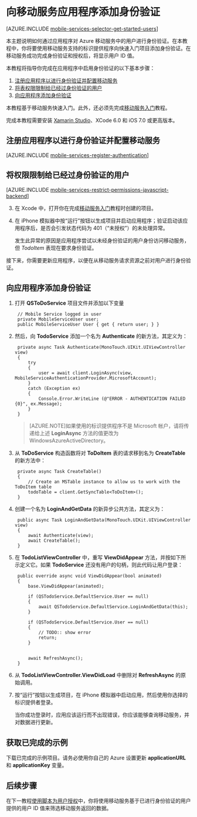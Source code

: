 <properties
	pageTitle="身份验证入门 (Xamarin.iOS) - 移动服务"
	description="了解如何在 Xamarin.iOS 的 Azure 移动服务应用程序中使用身份验证。"
	documentationCenter="xamarin"
	services="mobile-services"
	manager="dwrede"
	authors="lindydonna"
	editor=""/>

<tags
	ms.service="mobile-services"
	ms.workload="mobile"
	ms.tgt_pltfrm="mobile-xamarin-ios"
	ms.devlang="dotnet"
	ms.topic="article"
	ms.date="07/21/2016"
	wacn.date="09/26/2016"
	ms.author="donnam"/>

# 向移动服务应用程序添加身份验证

[AZURE.INCLUDE [mobile-services-selector-get-started-users](../../includes/mobile-services-selector-get-started-users.md)]


本主题说明如何通过应用程序对 Azure 移动服务中的用户进行身份验证。在本教程中，你将要使用移动服务支持的标识提供程序向快速入门项目添加身份验证。在移动服务成功完成身份验证和授权后，将显示用户 ID 值。

本教程将指导你完成在应用程序中启用身份验证的以下基本步骤：

1. [注册应用程序以进行身份验证并配置移动服务]
2. [将表权限限制给已经过身份验证的用户]
3. [向应用程序添加身份验证]

本教程基于移动服务快速入门。此外，还必须先完成[移动服务入门]教程。

完成本教程需要安装 [Xamarin Studio]、XCode 6.0 和 iOS 7.0 或更高版本。

## <a name="register"></a>注册应用程序以进行身份验证并配置移动服务

[AZURE.INCLUDE [mobile-services-register-authentication](../../includes/mobile-services-register-authentication.md)]

## <a name="permissions"></a>将权限限制给已经过身份验证的用户


[AZURE.INCLUDE [mobile-services-restrict-permissions-javascript-backend](../../includes/mobile-services-restrict-permissions-javascript-backend.md)]


3. 在 Xcode 中，打开你在完成[移动服务入门]教程时创建的项目。 

2. 在 iPhone 模拟器中按“运行”按钮以生成项目并启动应用程序；验证启动该应用程序后，是否会引发状态代码为 401（“未授权”）的未处理异常。
   
   	发生此异常的原因是应用程序尝试以未经身份验证的用户身份访问移动服务，但 _TodoItem_ 表现在要求身份验证。

接下来，你需要更新应用程序，以便在从移动服务请求资源之前对用户进行身份验证。

## <a name="add-authentication"></a>向应用程序添加身份验证

1. 打开 **QSToDoService** 项目文件并添加以下变量

		// Mobile Service logged in user
		private MobileServiceUser user; 
		public MobileServiceUser User { get { return user; } }

2. 然后，向 **TodoService** 添加一个名为 **Authenticate** 的新方法，其定义为：

        private async Task Authenticate(MonoTouch.UIKit.UIViewController view)
        {
            try
            {
                user = await client.LoginAsync(view, MobileServiceAuthenticationProvider.MicrosoftAccount);
            }
            catch (Exception ex)
            {
                Console.Error.WriteLine (@"ERROR - AUTHENTICATION FAILED {0}", ex.Message);
            }
        }

	> [AZURE.NOTE]如果使用的标识提供程序不是 Microsoft 帐户，请将传递给上述 **LoginAsync** 方法的值更改为WindowsAzureActiveDirectory。

3. 从 **ToDoService** 构造函数将对 **ToDoItem** 表的请求移到名为 **CreateTable** 的新方法中：

        private async Task CreateTable()
        {
            // Create an MSTable instance to allow us to work with the ToDoItem table
            todoTable = client.GetSyncTable<ToDoItem>();
        }
	
4. 创建一个名为 **LoginAndGetData** 的新异步公共方法，其定义为：

        public async Task LoginAndGetData(MonoTouch.UIKit.UIViewController view)
        {
            await Authenticate(view);
            await CreateTable();
        }

5. 在 **TodoListViewController** 中，重写 **ViewDidAppear** 方法，并按如下所示定义它。如果 **TodoService** 还没有用户的句柄，则此代码让用户登录：

        public override async void ViewDidAppear(bool animated)
        {
            base.ViewDidAppear(animated);

            if (QSTodoService.DefaultService.User == null)
            {
                await QSTodoService.DefaultService.LoginAndGetData(this);
            }

            if (QSTodoService.DefaultService.User == null)
            {
                // TODO:: show error
                return;
            }


            await RefreshAsync();
        }
6. 从 **TodoListViewController.ViewDidLoad** 中删除对 **RefreshAsync** 的原始调用。
		
7. 按“运行”按钮以生成项目，在 iPhone 模拟器中启动应用，然后使用你选择的标识提供者登录。

   	当你成功登录时，应用应该运行而不出现错误，你应该能够查询移动服务，并对数据进行更新。

## 获取已完成的示例
下载已完成的示例项目。请务必使用你自己的 Azure 设置更新 **applicationURL** 和 **applicationKey** 变量。

## <a name="next-steps"></a>后续步骤

在下一教程[使用脚本为用户授权]中，你将使用移动服务基于已进行身份验证的用户提供的用户 ID 值来筛选移动服务返回的数据。

<!-- Anchors. -->
[注册应用程序以进行身份验证并配置移动服务]: #register
[将表权限限制给已经过身份验证的用户]: #permissions
[向应用程序添加身份验证]: #add-authentication
[Next Steps]:#next-steps

<!-- Images. -->
[4]: ./media/partner-xamarin-mobile-services-ios-get-started-users/mobile-services-selection.png
[5]: ./media/partner-xamarin-mobile-services-ios-get-started-users/mobile-service-uri.png
[13]: ./media/partner-xamarin-mobile-services-ios-get-started-users/mobile-identity-tab.png
[14]: ./media/partner-xamarin-mobile-services-ios-get-started-users/mobile-portal-data-tables.png
[15]: ./media/partner-xamarin-mobile-services-ios-get-started-users/mobile-portal-change-table-perms.png

<!-- URLs. TODO:: update completed example project link with project download -->
[Submit an app page]: http://go.microsoft.com/fwlink/p/?LinkID=266582
[My Applications]: http://go.microsoft.com/fwlink/p/?LinkId=262039
[Live SDK for Windows]: http://go.microsoft.com/fwlink/p/?LinkId=262253

[移动服务入门]: /documentation/articles/partner-xamarin-mobile-services-ios-get-started/
[Get started with data]: /documentation/articles/partner-xamarin-mobile-services-ios-get-started-data/
[Get started with authentication]: /documentation/articles/partner-xamarin-mobile-services-ios-get-started-users/
[Get started with push notifications]: /documentation/articles/partner-xamarin-mobile-services-ios-get-started-push/
[使用脚本为用户授权]: /documentation/articles/mobile-services-javascript-backend-service-side-authorization/

[Xamarin Studio]: http://xamarin.com/download

<!---HONumber=Mooncake_0118_2016-->